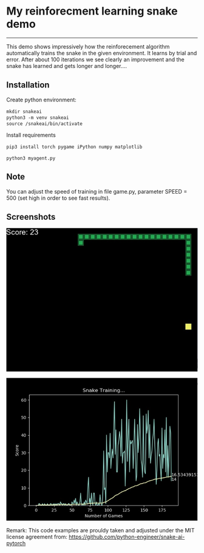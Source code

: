 # My reinforecment learning snake demo 
-----------------------------------------------------------------------------------------------------

This demo shows impressively how the reinforecement algorithm automatically trains the snake in the given environment. It learns by trial and error. After about 100 iterations we see clearly an improvement and the snake has learned and gets longer and longer....


## Installation

Create python environment:

```
mkdir snakeai 
python3 -m venv snakeai
source /snakeai/bin/activate
```

Install requirements 

```
pip3 install torch pygame iPython numpy matplotlib

```

```
python3 myagent.py

```


## Note
You can adjust the speed of training in file game.py, parameter SPEED = 500 (set high in order to see fast results).


## Screenshots


![snake](https://github.com/mahabo/my-rl-snake-game/blob/main/res/snake.jpg)

![screen](https://github.com/mahabo/my-rl-snake-game/blob/main/res/stats.jpg)



Remark: This code examples are prouldy taken and adjusted under the MIT license agreement from: https://github.com/python-engineer/snake-ai-pytorch 

